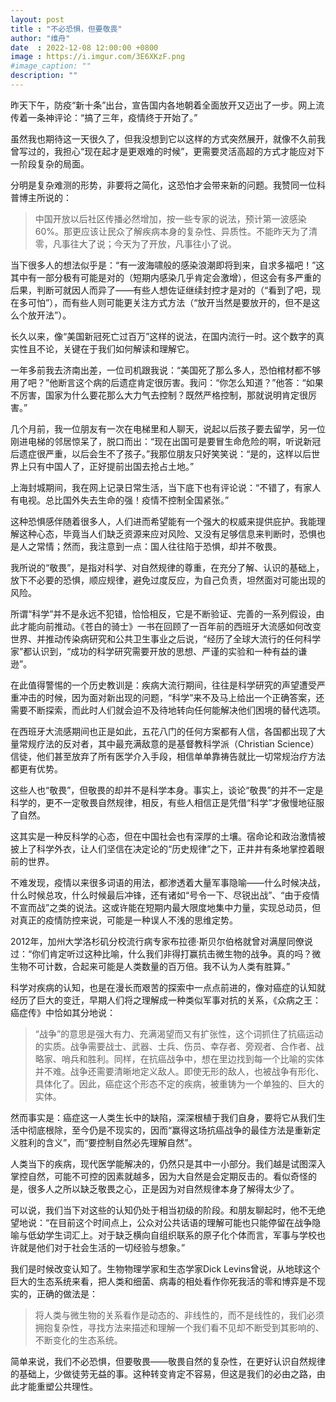 ```yaml
---
layout: post
title : "不必恐惧，但要敬畏"
author: "维舟"
date  : 2022-12-08 12:00:00 +0800
image : https://i.imgur.com/3E6XKzF.png
#image_caption: ""
description: ""
---
```


昨天下午，防疫“新十条”出台，宣告国内各地朝着全面放开又迈出了一步。网上流传着一条神评论：“搞了三年，疫情终于开始了。”

<!--more-->

虽然我也期待这一天很久了，但我没想到它以这样的方式突然展开，就像不久前我曾写过的，我担心“现在起才是更艰难的时候”，更需要灵活高超的方式才能应对下一阶段复杂的局面。

分明是复杂难测的形势，非要将之简化，这恐怕才会带来新的问题。我赞同一位科普博主所说的：

> 中国开放以后社区传播必然增加，按一些专家的说法，预计第一波感染60%。那更应该让民众了解疾病本身的复杂性、异质性。不能昨天为了清零，凡事往大了说；今天为了开放，凡事往小了说。

当下很多人的想法似乎是：“有一波海啸般的感染浪潮即将到来，自求多福吧！”这其中有一部分极有可能是对的（短期内感染几乎肯定会激增），但这会有多严重的后果，判断可就因人而异了——有些人想佐证继续封控才是对的（“看到了吧，现在多可怕”），而有些人则可能更关注方式方法（“放开当然是要放开的，但不是这么个放开法”）。

长久以来，像“美国新冠死亡过百万”这样的说法，在国内流行一时。这个数字的真实性且不论，关键在于我们如何解读和理解它。

一年多前我去济南出差，一位司机跟我说：“美国死了那么多人，恐怕棺材都不够用了吧？”他断言这个病的后遗症肯定很厉害。我问：“你怎么知道？”他答：“如果不厉害，国家为什么要花那么大力气去控制？既然严格控制，那就说明肯定很厉害。”

几个月前，我一位朋友有一次在电梯里和人聊天，说起以后孩子要去留学，另一位刚进电梯的邻居惊呆了，脱口而出：“现在出国可是要冒生命危险的啊，听说新冠后遗症很严重，以后会生不了孩子。”我那位朋友只好笑笑说：“是的，这样以后世界上只有中国人了，正好提前出国去抢占土地。”

上海封城期间，我在网上记录日常生活，当下底下也有评论说：“不错了，有家人有电视。总比国外失去生命的强！疫情不控制全国紧张。”

这种恐惧感伴随着很多人，人们进而希望能有一个强大的权威来提供庇护。我能理解这种心态，毕竟当人们缺乏资源来应对风险、又没有足够信息来判断时，恐惧也是人之常情；然而，我注意到一点：国人往往陷于恐惧，却并不敬畏。

我所说的“敬畏”，是指对科学、对自然规律的尊重，在充分了解、认识的基础上，放下不必要的恐惧，顺应规律，避免过度反应，为自己负责，坦然面对可能出现的风险。

所谓“科学”并不是永远不犯错，恰恰相反，它是不断验证、完善的一系列假设，由此才能向前推动。《苍白的骑士》一书在回顾了一百年前的西班牙大流感如何改变世界、并推动传染病研究和公共卫生事业之后说，“经历了全球大流行的任何科学家”都认识到，“成功的科学研究需要开放的思想、严谨的实验和一种有益的谦逊”。

在此值得警惕的一个历史教训是：疾病大流行期间，往往是科学研究的声望遭受严重冲击的时候，因为面对新出现的问题，“科学”来不及马上给出一个正确答案，还需要不断探索，而此时人们就会迫不及待地转向任何能解决他们困境的替代选项。

在西班牙大流感期间也正是如此，五花八门的任何方案都有人信，各国都出现了大量常规疗法的反对者，其中最充满敌意的是基督教科学派（Christian Science）信徒，他们甚至放弃了所有医学介入手段，相信单单靠祷告就比一切常规治疗方法都更有优势。

这些人也“敬畏”，但敬畏的却并不是科学本身。事实上，谈论“敬畏”的并不一定是科学的，更不一定敬畏自然规律，相反，有些人相信正是凭借“科学”才傲慢地征服了自然。

这其实是一种反科学的心态，但在中国社会也有深厚的土壤。宿命论和政治激情被披上了科学外衣，让人们坚信在决定论的“历史规律”之下，正井井有条地掌控着眼前的世界。

不难发现，疫情以来很多词语的用法，都渗透着大量军事隐喻——什么时候决战，什么时候总攻，什么时候最后冲锋，还有诸如“号令一下、尽锐出战”、“由于疫情不宣而战”之类的说法。这或许能在短期内最大限度地集中力量，实现总动员，但对真正的疫情防控来说，可能是一种误人不浅的思维定势。

2012年，加州大学洛杉矶分校流行病专家布拉德·斯贝尔伯格就曾对满屋同僚说过：“你们肯定听过这种比喻，什么我们非得打赢抗击微生物的战争。真的吗？微生物不可计数，合起来可能是人类数量的百万倍。我不认为人类有胜算。”

科学对疾病的认知，也是在漫长而艰苦的探索中一点点前进的，像对癌症的认知就经历了巨大的变迁，早期人们将之理解成一种类似军事对抗的关系，《众病之王：癌症传》中恰如其分地说：

> “战争”的意思是强大有力、充满渴望而又有扩张性，这个词抓住了抗癌运动的实质。战争需要战士、武器、士兵、伤员、幸存者、旁观者、合作者、战略家、哨兵和胜利。同样，在抗癌战争中，想在里边找到每一个比喻的实体并不难。战争还需要清晰地定义敌人。即使无形的敌人，也被战争有形化、具体化了。因此，癌症这个形态不定的疾病，被重铸为一个单独的、巨大的实体。

然而事实是：癌症这一人类生长中的缺陷，深深根植于我们自身，要将它从我们生活中彻底根除，至今仍是不现实的，因而“赢得这场抗癌战争的最佳方法是重新定义胜利的含义”，而“要控制自然必先理解自然”。

人类当下的疾病，现代医学能解决的，仍然只是其中一小部分。我们越是试图深入掌控自然，可能不可控的因素就越多，因为大自然是会定期反击的。看似奇怪的是，很多人之所以缺乏敬畏之心，正是因为对自然规律本身了解得太少了。

可以说，我们当下对这些的认知仍处于相当初级的阶段。和朋友聊起时，他不无绝望地说：“在目前这个时间点上，公众对公共话语的理解可能也只能停留在战争隐喻与低幼学生词汇上。对于缺乏横向自组织联系的原子化个体而言，军事与学校也许就是他们对于社会生活的一切经验与想象。”

我们是时候改变认知了。生物物理学家和生态学家Dick Levins曾说，从地球这个巨大的生态系统来看，把人类和细菌、病毒的相处看作你死我活的零和博弈是不现实的，正确的做法是：

> 将人类与微生物的关系看作是动态的、非线性的，而不是线性的，我们必须拥抱复杂性，寻找方法来描述和理解一个我们看不见却不断受到其影响的、不断变化的生态系统。

简单来说，我们不必恐惧，但要敬畏——敬畏自然的复杂性，在更好认识自然规律的基础上，少做徒劳无益的事。这种转变肯定不容易，但这是我们的必由之路，由此才能重塑公共理性。

<!--END-->